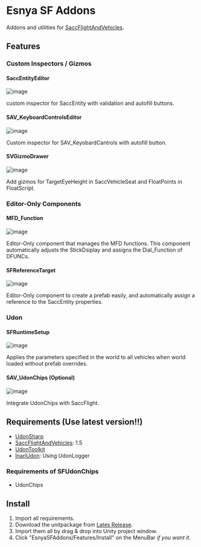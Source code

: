 # Esnya SF Addons

Addons and utilities for [SaccFlightAndVehicles](https://github.com/Sacchan-VRC/SaccFlightAndVehicles).

## Features
### Custom Inspectors / Gizmos
#### SaccEntityEditor
![image](https://user-images.githubusercontent.com/2088693/142752009-71cc2b96-2409-4aa3-b1bc-585cff755be6.png)

custom inspector for SaccEntity with validation and autofill buttons.

#### SAV_KeyboardControlsEditor
![image](https://user-images.githubusercontent.com/2088693/142752033-5c491832-0b28-4bf2-9317-dae26314fe8e.png)

Custom inspector for SAV_KeyobardCantrols with autofill button.

#### SVGizmoDrawer
![image](https://user-images.githubusercontent.com/2088693/142752067-16101550-75a2-4800-bca4-51fd82704d39.png)

Add gizmos for TargetEyeHeight in SaccVehicleSeat and FloatPoints in FloatScript.

### Editor-Only Components
#### MFD_Function
![image](https://user-images.githubusercontent.com/2088693/142752111-e808a28b-4587-4741-8d21-f7a69598d841.png)

Editor-Only component that manages the MFD functions. This component automatically adjusts the StickDsiplay and assigns the Dial_Function of DFUNCs.

#### SFReferenceTarget
![image](https://user-images.githubusercontent.com/2088693/142752131-c8f3236e-a3be-4059-934e-e92d66e629ec.png)

Editor-Only component to create a prefab easily, and automatically assign a reference to the SaccEntity properties.

### Udon
#### SFRuntimeSetup
![image](https://user-images.githubusercontent.com/2088693/142752139-16044ef1-ca37-40ce-b437-f3d3f4cec1c8.png)

Applies the parameters specified in the world to all vehicles when world loaded without prefab overrides.

#### SAV_UdonChips (Optional)
![image](https://user-images.githubusercontent.com/2088693/142752173-58ba708d-1f6f-4f80-9457-b394f02baa47.png)

Integrate UdonChips with SaccFlight.

## Requirements (Use latest version!!)
- [UdonSharp](https://github.com/MerlinVR/UdonSharp)
- [SaccFlightAndVehicles](https://github.com/Sacchan-VRC/SaccFlightAndVehicles): 1.5
- [UdonToolkit](https://github.com/orels1/UdonToolkit)
- [InariUdon](https://github.com/esnya/InariUdon): Using UdonLogger

### Requirements of SFUdonChips
- UdonChips

## Install
1. Import all requirements.
2. Download the unitpackage from [Lates Release](https://github.com/esnya/EsnyaSFAddons/releases/latest).
3. Import them all by drag & drop into Unity project window.
4. Click "EsnyaSFAddons/Features/Install" on the MenuBar *if you want it.*

